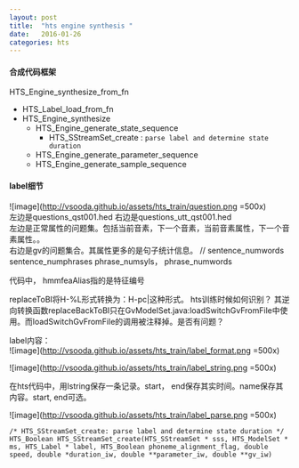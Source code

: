 ```yaml
---
layout: post
title:  "hts engine synthesis "
date:   2016-01-26
categories: hts
---
```



#### 合成代码框架
HTS_Engine_synthesize_from_fn      

* HTS_Label_load_from_fn
* HTS_Engine_synthesize
	* HTS_Engine_generate_state_sequence
		* HTS_SStreamSet_create : `parse label and determine state duration`
	* HTS_Engine_generate_parameter_sequence
	* HTS_Engine_generate_sample_sequence


#### label细节
![image](http://vsooda.github.io/assets/hts_train/question.png =500x)  
左边是questions_qst001.hed 右边是questions_utt_qst001.hed  
左边是正常属性的问题集。包括当前音素，下一个音素，当前音素属性，下一个音素属性。。  
右边是gv的问题集合。其属性更多的是句子统计信息。 // sentence_numwords  sentence_numphrases  phrase_numsyls，  phrase_numwords

代码中， hmmfeaAlias指的是特征编号

replaceToBI将H-%L形式转换为：H-pc|这种形式。 hts训练时候如何识别？
其逆向转换函数replaceBackToBI只在GvModelSet.java:loadSwitchGvFromFile中使用。而loadSwitchGvFromFile的调用被注释掉。是否有问题？

label内容：  
![image](http://vsooda.github.io/assets/hts_train/label_format.png =500x)

![image](http://vsooda.github.io/assets/hts_train/label_string.png =500x)

在hts代码中，用lstring保存一条记录。start， end保存其实时间。name保存其内容。start, end可选。

![image](http://vsooda.github.io/assets/hts_train/label_parse.png =500x)

<!--{% highlight c++ linenos %}-->

```
/* HTS_SStreamSet_create: parse label and determine state duration */
HTS_Boolean HTS_SStreamSet_create(HTS_SStreamSet * sss, HTS_ModelSet * ms, HTS_Label * label, HTS_Boolean phoneme_alignment_flag, double speed, double *duration_iw, double **parameter_iw, double **gv_iw)
```

<!--{% endhighlight %}-->

